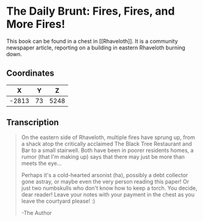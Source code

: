  

# The Daily Brunt: Fires, Fires, and More Fires!

This book can be found in a chest in [[Rhaveloth]]. It is a community newspaper article, reporting on a building in eastern Rhaveloth burning down.

## Coordinates
| **X** | **Y** | **Z** |
| :---: | :---: | :---: |
| -2813 |  73   | 5248  |

## Transcription
> On the eastern side of Rhaveloth, multiple fires have sprung up, from a shack atop the critically acclaimed The Black Tree Restaurant and Bar to a small stairwell. Both have been in poorer residents homes, a rumor (that I'm making up) says that there may just be more than meets the eye...
>
> Perhaps it's a cold-hearted arsonist (ha), possibly a debt collector gone astray, or maybe even the very person reading this paper! Or just two numbskulls who don't know how to keep a torch. You decide, dear reader! Leave your notes with your payment in the chest as you leave the courtyard please! :)
>
> -The Author

